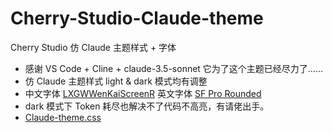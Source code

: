 # Cherry-Studio-Claude-theme
Cherry Studio 仿 Claude 主题样式 + 字体
- 感谢 VS Code + Cline + claude-3.5-sonnet 它为了这个主题已经尽力了……
- 仿 Claude 主题样式 light & dark 模式均有调整
- 中文字体 [LXGWWenKaiScreenR](https://github.com/lxgw/LxgwWenKai-Screen/releases)  英文字体 [SF Pro Rounded](https://developer.apple.com/fonts/)
- dark 模式下 Token 耗尽也解决不了代码不高亮，有请佬出手。
- [Claude-theme.css](https://github.com/igeekbb/Cherry-Studio-Claude-theme/blob/main/Claude-theme.css)
